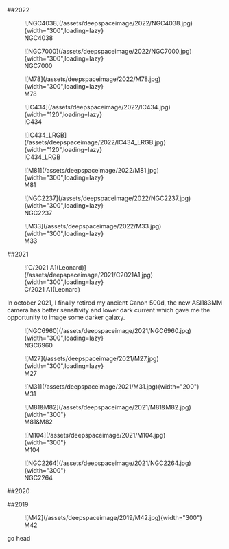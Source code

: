 



<!-- 2022  -->
##2022

<figure markdown>
  ![NGC4038](/assets/deepspaceimage/2022/NGC4038.jpg){width="300",loading=lazy} <!-- In China, 520 stand for I love you.  -->
  <figcaption>NGC4038</figcaption>
</figure>

<figure markdown>
  ![NGC7000](/assets/deepspaceimage/2022/NGC7000.jpg){width="300",loading=lazy}
  <figcaption>NGC7000</figcaption>
</figure>
<figure markdown>
  ![M78](/assets/deepspaceimage/2022/M78.jpg){width="300",loading=lazy}
  <figcaption>M78</figcaption>
</figure>
<figure markdown>
  ![IC434](/assets/deepspaceimage/2022/IC434.jpg){width="120",loading=lazy}
  <figcaption>IC434</figcaption>
</figure>
<figure markdown>
  ![IC434_LRGB](/assets/deepspaceimage/2022/IC434_LRGB.jpg){width="120",loading=lazy}
  <figcaption>IC434_LRGB</figcaption>
</figure>
<figure markdown>
  ![M81](/assets/deepspaceimage/2022/M81.jpg){width="300",loading=lazy}
  <figcaption>M81</figcaption>
</figure>
<figure markdown>
  ![NGC2237](/assets/deepspaceimage/2022/NGC2237.jpg){width="300",loading=lazy}
  <figcaption>NGC2237</figcaption>
</figure>
<figure markdown>
  ![M33](/assets/deepspaceimage/2022/M33.jpg){width="300",loading=lazy}
  <figcaption>M33</figcaption>
</figure>


<!-- 2021  -->
##2021
<figure markdown>
  ![C/2021 A1(Leonard)](/assets/deepspaceimage/2021/C2021A1.jpg){width="300",loading=lazy}
  <figcaption>C/2021 A1(Leonard)</figcaption>
</figure>

In october 2021, I finally retired my ancient Canon 500d, the new ASI183MM camera has better sensitivity and lower dark current which gave me the opportunity to image some darker galaxy.


<figure markdown>
  ![NGC6960](/assets/deepspaceimage/2021/NGC6960.jpg){width="300",loading=lazy}
  <figcaption>NGC6960</figcaption>
</figure>

<figure markdown>
  ![M27](/assets/deepspaceimage/2021/M27.jpg){width="300",loading=lazy}
  <figcaption>M27</figcaption>
</figure>

<figure markdown>
  ![M31](/assets/deepspaceimage/2021/M31.jpg){width="200"}
  <figcaption>M31</figcaption>
</figure>

<figure markdown>
  ![M81&M82](/assets/deepspaceimage/2021/M81&M82.jpg){width="300"}
  <figcaption>M81&M82</figcaption>
</figure>

<figure markdown>
  ![M104](/assets/deepspaceimage/2021/M104.jpg){width="300"}
  <figcaption>M104</figcaption>
</figure>

<figure markdown>
  ![NGC2264](/assets/deepspaceimage/2021/NGC2264.jpg){width="300"}
  <figcaption>NGC2264</figcaption>
</figure>


<!-- 2020  -->
##2020











<!-- 2019  -->
##2019

<figure markdown>
  ![M42](/assets/deepspaceimage/2019/M42.jpg){width="300"}
  <figcaption>M42</figcaption>
</figure>





go head